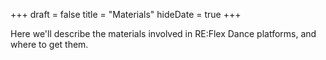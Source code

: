+++
draft = false
title = "Materials"
hideDate = true
+++

Here we'll describe the materials involved in RE:Flex Dance platforms, and where to get them.
